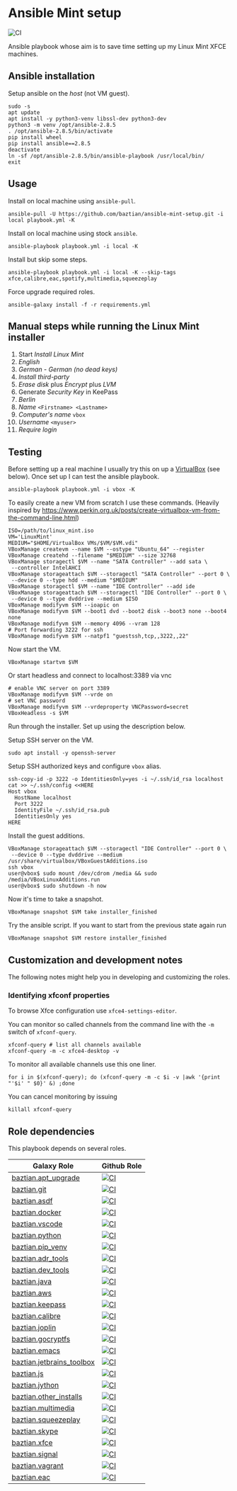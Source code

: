 # Ansible Mint setup

![CI](https://github.com/baztian/ansible-mint-setup/workflows/CI/badge.svg)

Ansible playbook whose aim is to save time setting up my Linux Mint XFCE machines.

## Ansible installation

Setup ansible on the *host* (not VM guest).

    sudo -s
    apt update
    apt install -y python3-venv libssl-dev python3-dev
    python3 -m venv /opt/ansible-2.8.5
    . /opt/ansible-2.8.5/bin/activate
    pip install wheel
    pip install ansible==2.8.5
    deactivate
    ln -sf /opt/ansible-2.8.5/bin/ansible-playbook /usr/local/bin/
    exit

## Usage

Install on local machine using `ansible-pull`.

    ansible-pull -U https://github.com/baztian/ansible-mint-setup.git -i local playbook.yml -K

Install on local machine using stock `ansible`.

    ansible-playbook playbook.yml -i local -K

Install but skip some steps.

    ansible-playbook playbook.yml -i local -K --skip-tags xfce,calibre,eac,spotify,multimedia,squeezeplay

Force upgrade required roles.

    ansible-galaxy install -f -r requirements.yml

## Manual steps while running the Linux Mint installer

1. Start _Install Linux Mint_
1. _English_
1. _German - German (no dead keys)_
1. _Install third-party_
1. _Erase disk_ plus _Encrypt_ plus _LVM_
1. Generate _Security Key_ in KeePass
1. _Berlin_
1. _Name_ `<Firstname> <Lastname>`
1. _Computer's name_ `vbox`
1. _Username_ `<myuser>`
1. _Require login_

## Testing

Before setting up a real machine I usually try this on up a [VirtualBox](https://www.virtualbox.org/) (see below). Once set up I can test the ansible playbook.

    ansible-playbook playbook.yml -i vbox -K

To easily create a new VM from scratch I use these commands. (Heavily inspired by https://www.perkin.org.uk/posts/create-virtualbox-vm-from-the-command-line.html)

    ISO=/path/to/linux_mint.iso
    VM='LinuxMint'
    MEDIUM="$HOME/VirtualBox VMs/$VM/$VM.vdi"
    VBoxManage createvm --name $VM --ostype "Ubuntu_64" --register
    VBoxManage createhd --filename "$MEDIUM" --size 32768
    VBoxManage storagectl $VM --name "SATA Controller" --add sata \
     --controller IntelAHCI
    VBoxManage storageattach $VM --storagectl "SATA Controller" --port 0 \
     --device 0 --type hdd --medium "$MEDIUM"
    VBoxManage storagectl $VM --name "IDE Controller" --add ide
    VBoxManage storageattach $VM --storagectl "IDE Controller" --port 0 \
     --device 0 --type dvddrive --medium $ISO
    VBoxManage modifyvm $VM --ioapic on
    VBoxManage modifyvm $VM --boot1 dvd --boot2 disk --boot3 none --boot4 none
    VBoxManage modifyvm $VM --memory 4096 --vram 128
    # Port forwarding 3222 for ssh
    VBoxManage modifyvm $VM --natpf1 "guestssh,tcp,,3222,,22"

Now start the VM.

    VBoxManage startvm $VM

Or start headless and connect to localhost:3389 via vnc

    # enable VNC server on port 3389
    VBoxManage modifyvm $VM --vrde on
    # set VNC password
    VBoxManage modifyvm $VM --vrdeproperty VNCPassword=secret
    VBoxHeadless -s $VM

Run through the installer. Set up using the description below.

Setup SSH server on the VM.

    sudo apt install -y openssh-server

Setup SSH authorized keys and configure `vbox` alias.

```
ssh-copy-id -p 3222 -o IdentitiesOnly=yes -i ~/.ssh/id_rsa localhost
cat >> ~/.ssh/config <<HERE
Host vbox
  HostName localhost
  Port 3222
  IdentityFile ~/.ssh/id_rsa.pub
  IdentitiesOnly yes
HERE
```

Install the guest additions.

    VBoxManage storageattach $VM --storagectl "IDE Controller" --port 0 \
     --device 0 --type dvddrive --medium /usr/share/virtualbox/VBoxGuestAdditions.iso
    ssh vbox
    user@vbox$ sudo mount /dev/cdrom /media && sudo /media/VBoxLinuxAdditions.run
    user@vbox$ sudo shutdown -h now

Now it's time to take a snapshot.

    VBoxManage snapshot $VM take installer_finished

Try the ansible script. If you want to start from the previous state again run

    VBoxManage snapshot $VM restore installer_finished

## Customization and development notes

The following notes might help you in developing and customizing the roles.

### Identifying xfconf properties

To browse Xfce configuration use `xfce4-settings-editor`.

You can monitor so called channels from the command line with the `-m` switch of `xfconf-query`.

    xfconf-query # list all channels available
    xfconf-query -m -c xfce4-desktop -v

To monitor all available channels use this one liner.

    for i in $(xfconf-query); do (xfconf-query -m -c $i -v |awk '{print "'$i' " $0}' &) ;done

You can cancel monitoring by issuing

    killall xfconf-query

## Role dependencies

This playbook depends on several roles.

|Galaxy Role|Github Role|
| --------- | --------- |
| [baztian.apt_upgrade](https://galaxy.ansible.com/baztian/apt_upgrade) | [![CI](https://github.com/baztian/ansible-apt-upgrade/workflows/CI/badge.svg)](https://github.com/baztian/ansible-apt-upgrade) |
| [baztian.git](https://galaxy.ansible.com/baztian/git) | [![CI](https://github.com/baztian/ansible-git/workflows/CI/badge.svg)](https://github.com/baztian/ansible-git) |
| [baztian.asdf](https://galaxy.ansible.com/baztian/asdf) | [![CI](https://github.com/baztian/ansible-asdf/workflows/CI/badge.svg)](https://github.com/baztian/ansible-asdf) |
| [baztian.docker](https://galaxy.ansible.com/baztian/docker) | [![CI](https://github.com/baztian/ansible-docker/workflows/CI/badge.svg)](https://github.com/baztian/ansible-docker) |
| [baztian.vscode](https://galaxy.ansible.com/baztian/vscode) | [![CI](https://github.com/baztian/ansible-vscode/workflows/CI/badge.svg)](https://github.com/baztian/ansible-vscode) |
| [baztian.python](https://galaxy.ansible.com/baztian/python) | [![CI](https://github.com/baztian/ansible-python/workflows/CI/badge.svg)](https://github.com/baztian/ansible-python) |
| [baztian.pip_venv](https://galaxy.ansible.com/baztian/pip_venv) | [![CI](https://github.com/baztian/ansible-pip-venv/workflows/CI/badge.svg)](https://github.com/baztian/ansible-pip-venv) |
| [baztian.adr_tools](https://galaxy.ansible.com/baztian/adr_tools) | [![CI](https://github.com/baztian/ansible-adr-tools/workflows/CI/badge.svg)](https://github.com/baztian/ansible-adr-tools) |
| [baztian.dev_tools](https://galaxy.ansible.com/baztian/dev_tools) | [![CI](https://github.com/baztian/ansible-dev-tools/workflows/CI/badge.svg)](https://github.com/baztian/ansible-dev-tools) |
| [baztian.java](https://galaxy.ansible.com/baztian/java) | [![CI](https://github.com/baztian/ansible-java/workflows/CI/badge.svg)](https://github.com/baztian/ansible-java) |
| [baztian.aws](https://galaxy.ansible.com/baztian/aws) | [![CI](https://github.com/baztian/ansible-aws/workflows/CI/badge.svg)](https://github.com/baztian/ansible-aws) |
| [baztian.keepass](https://galaxy.ansible.com/baztian/keepass) | [![CI](https://github.com/baztian/ansible-keepass/workflows/CI/badge.svg)](https://github.com/baztian/ansible-keepass) |
| [baztian.calibre](https://galaxy.ansible.com/baztian/calibre) | [![CI](https://github.com/baztian/ansible-calibre/workflows/CI/badge.svg)](https://github.com/baztian/ansible-calibre) |
| [baztian.joplin](https://galaxy.ansible.com/baztian/joplin) | [![CI](https://github.com/baztian/ansible-joplin/workflows/CI/badge.svg)](https://github.com/baztian/ansible-joplin) |
| [baztian.gocryptfs](https://galaxy.ansible.com/baztian/gocryptfs) | [![CI](https://github.com/baztian/ansible-gocryptfs/workflows/CI/badge.svg)](https://github.com/baztian/ansible-gocryptfs) |
| [baztian.emacs](https://galaxy.ansible.com/baztian/emacs) | [![CI](https://github.com/baztian/ansible-emacs/workflows/CI/badge.svg)](https://github.com/baztian/ansible-emacs) |
| [baztian.jetbrains_toolbox](https://galaxy.ansible.com/baztian/jetbrains_toolbox) | [![CI](https://github.com/baztian/ansible-jetbrains-toolbox/workflows/CI/badge.svg)](https://github.com/baztian/ansible-jetbrains-toolbox) |
| [baztian.js](https://galaxy.ansible.com/baztian/js) | [![CI](https://github.com/baztian/ansible-js/workflows/CI/badge.svg)](https://github.com/baztian/ansible-js) |
| [baztian.jython](https://galaxy.ansible.com/baztian/jython) | [![CI](https://github.com/baztian/ansible-jython/workflows/CI/badge.svg)](https://github.com/baztian/ansible-jython) |
| [baztian.other_installs](https://galaxy.ansible.com/baztian/other_installs) | [![CI](https://github.com/baztian/ansible-other-installs/workflows/CI/badge.svg)](https://github.com/baztian/ansible-other-installs) |
| [baztian.multimedia](https://galaxy.ansible.com/baztian/multimedia) | [![CI](https://github.com/baztian/ansible-multimedia/workflows/CI/badge.svg)](https://github.com/baztian/ansible-multimedia) |
| [baztian.squeezeplay](https://galaxy.ansible.com/baztian/squeezeplay) | [![CI](https://github.com/baztian/ansible-squeezeplay/workflows/CI/badge.svg)](https://github.com/baztian/ansible-squeezeplay) |
| [baztian.skype](https://galaxy.ansible.com/baztian/skype) | [![CI](https://github.com/baztian/ansible-skype/workflows/CI/badge.svg)](https://github.com/baztian/ansible-skype) |
| [baztian.xfce](https://galaxy.ansible.com/baztian/xfce) | [![CI](https://github.com/baztian/ansible-xfce/workflows/CI/badge.svg)](https://github.com/baztian/ansible-xfce) |
| [baztian.signal](https://galaxy.ansible.com/baztian/signal) | [![CI](https://github.com/baztian/ansible-signal/workflows/CI/badge.svg)](https://github.com/baztian/ansible-signal) |
| [baztian.vagrant](https://galaxy.ansible.com/baztian/vagrant) | [![CI](https://github.com/baztian/ansible-vagrant/workflows/CI/badge.svg)](https://github.com/baztian/ansible-vagrant) |
| [baztian.eac](https://galaxy.ansible.com/baztian/eac) | [![CI](https://github.com/baztian/ansible-eac/workflows/CI/badge.svg)](https://github.com/baztian/ansible-eac) |
